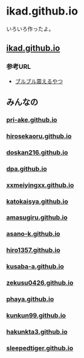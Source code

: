 # ikad.github.io

いろいろ作ったよ。

## [ikad.github.io](http://ikad.github.io/)

### 参考URL

- [ブルブル震えるやつ](http://elrumordelaluz.github.io/csshake/)

## みんなの

### [pri-ake.github.io](http://pri-ake.github.io)
### [hirosekaoru.github.io](http://hirosekaoru.github.io)
### [doskan216.github.io](http://doskan216.github.io)
### [dpa.github.io](http://dpa.github.io)
### [xxmeiyingxx.github.io](http://xxmeiyingxx.github.io)
### [katokaisya.github.io](http://katokaisya.github.io)
### [amasugiru.github.io](http://amasugiru.github.io)
### [asano-k.github.io](http://asano-k.github.io)
### [hiro1357.github.io](http://hiro1357.github.io)
### [kusaba-a.github.io](http://kusaba-a.github.io)
### [zekusu0426.github.io](http://zekusu0426.github.io)
### [phaya.github.io](http://phaya.github.io)
### [kunkun99.github.io](http://kunkun99.github.io)
### [hakunkta3.github.io](http://hakunkta3.github.io)
### [sleepedtiger.github.io](http://sleepedtiger.github.io)
